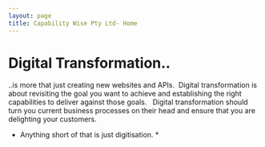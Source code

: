 ```yaml
---
layout: page
title: Capability Wise Pty Ltd- Home
---
```


# Digital Transformation..

..is more that just creating new websites and APIs.  Digital transformation is about revisiting the goal you want to achieve and establishing the right capabilities to deliver against those goals.
 
Digital transformation should turn you current business processes on their head and ensure that you are delighting your customers.

* Anything short of that is just digitisation. *
